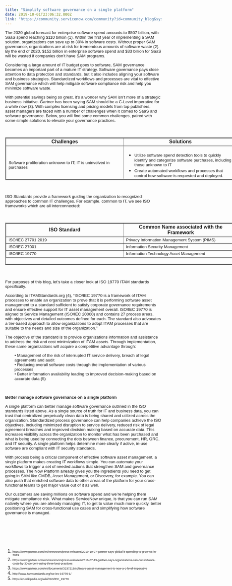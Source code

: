 ```yaml
---
title: "Simplify software governance on a single platform"
date: 2019-10-01T23:06:32.000Z
link: "https://community.servicenow.com/community?id=community_blog&sys_id=4038ad64dbd080d06064eeb5ca961991"
---
```

<p><span style="font-size: 10pt; font-family: arial, helvetica, sans-serif;">The 2020 global forecast for enterprise software spend amounts to $507 billion, with SaaS spend reaching $110 billion (1). Within the first year of implementing a SAM solution, organizations can save up to 30% in software costs. Without proper SAM governance, organizations are at risk for tremendous amounts of software waste (2). By the end of 2020, $152 billion in enterprise software spend and $33 billion for SaaS will be wasted if companies don’t have SAM programs.</span></p>
<p><span style="font-size: 10pt; font-family: arial, helvetica, sans-serif;">Considering a large amount of IT budget goes to software, SAM governance becomes an important part of a mature IT strategy. Software governance pays close attention to data protection and standards, but it also includes aligning your software and business strategies. Standardized workflows and processes are vital to effective SAM governance which will help mitigate software compliance risk and help you minimize software waste.</span></p>
<p><span style="font-size: 10pt; font-family: arial, helvetica, sans-serif;">With potential savings being so great, it’s a wonder why SAM isn’t more of a strategic business initiative. Gartner has been saying SAM should be a C-Level imperative for a while now (3). With complex licensing and pricing models from top publishers, asset managers are faced with a number of challenges when it comes to SaaS and software governance. Below, you will find some common challenges, paired with some simple solutions to elevate your governance practices.</span></p>
<p> </p>
<table style="height: 136px; width: 752px;" border="2"><tbody><tr><td style="width: 376px; text-align: center;"><span style="font-size: 12pt;"><strong><span style="font-family: arial, helvetica, sans-serif;">Challenges</span></strong></span></td><td style="width: 364px; text-align: center;"><span style="font-size: 12pt;"><strong><span style="font-family: arial, helvetica, sans-serif;">Solutions</span></strong></span></td></tr><tr><td style="width: 376px;"><span style="font-size: 10pt; font-family: arial, helvetica, sans-serif;">Software proliferation unknown to IT; IT is uninvolved in purchases</span></td><td style="width: 364px;">
<ul><li><span style="font-size: 10pt; font-family: arial, helvetica, sans-serif;">Utilize software spend detection tools to quickly identify and categorize software purchases, including those unknown to IT </span></li><li><span style="font-size: 10pt; font-family: arial, helvetica, sans-serif;">Create automated workflows and processes that control how software is requested and deployed. </span></li></ul>
</td></tr><tr><td style="width: 376px;"><span style="font-family: arial, helvetica, sans-serif; font-size: 10pt;">Limited/no visibility of software installed vs. used</span></td><td style="width: 364px;">
<ul><li><span style="font-family: arial, helvetica, sans-serif; font-size: 10pt;">Use a discovery tool to identify deployed software, connecting entitlement data and normalized software data</span></li><li><span style="font-family: arial, helvetica, sans-serif; font-size: 10pt;">Use a SAM solution that enables you to determine meaningful usage for various applications and reclaim “stale” licenses</span></li></ul>
</td></tr><tr><td style="width: 376px;"><span style="font-family: arial, helvetica, sans-serif; font-size: 10pt;">Overlapping software</span></td><td style="width: 364px;">
<ul><li><span style="font-family: arial, helvetica, sans-serif; font-size: 10pt;">Rationalize the number of applications and application types (e.g. do you require 10&#43; different file sharing apps)</span></li></ul>
</td></tr><tr><td style="width: 376px;"><span style="font-family: arial, helvetica, sans-serif; font-size: 10pt;">Patching and security</span></td><td style="width: 364px;">
<ul><li><span style="font-family: arial, helvetica, sans-serif; font-size: 10pt;">Implement a SAM strategy with blacklisting capability that limits software proliferation so that employees are only using software that is compliant with IT security standards</span></li><li><span style="font-family: arial, helvetica, sans-serif; font-size: 10pt;">Proactively identify software risks with publisher life cycle dates for application planning and security vulnerability actions</span></li></ul>
</td></tr></tbody></table>
<p> </p>
<p><span style="font-family: arial, helvetica, sans-serif; font-size: 10pt;">ISO Standards provide a framework guiding the organization to recognized approaches to common IT challenges. For example, common to IT, we see ISO frameworks which are all interconnected:</span></p>
<p> </p>
<table style="height: 136px; width: 754px;" border="2"><tbody><tr><td style="width: 375px; text-align: center;"><span style="font-size: 12pt;"><strong><span style="font-family: arial, helvetica, sans-serif;">ISO Standard</span></strong></span></td><td style="width: 365px; text-align: center;"><span style="font-size: 12pt;"><strong><span style="font-family: arial, helvetica, sans-serif;">Common Name associated with the Framework</span></strong></span></td></tr><tr><td style="width: 375px;"><span style="font-family: arial, helvetica, sans-serif; font-size: 10pt;">ISO/IEC 27701 2019</span></td><td style="width: 365px;"><span style="font-family: arial, helvetica, sans-serif; font-size: 10pt;">Privacy Information Management System (PIMS) </span></td></tr><tr><td style="width: 375px;"><span style="font-family: arial, helvetica, sans-serif; font-size: 10pt;">ISO/IEC 27001</span></td><td style="width: 365px;"><span style="font-family: arial, helvetica, sans-serif; font-size: 10pt;">Information Security Management</span></td></tr><tr><td style="width: 375px;"><span style="font-family: arial, helvetica, sans-serif; font-size: 10pt;">ISO/IEC 19770</span></td><td style="width: 365px;"><span style="font-family: arial, helvetica, sans-serif; font-size: 10pt;">Information Technology Asset Management</span></td></tr></tbody></table>
<p> </p>
<p><span style="font-family: arial, helvetica, sans-serif; font-size: 10pt;">For purposes of this blog, let’s take a closer look at ISO 19770 ITAM standards specifically.</span></p>
<p><span style="font-family: arial, helvetica, sans-serif; font-size: 10pt;">According to ITAMStandards.org (4), “ISO/IEC 19770 is a framework of ITAM processes to enable an organization to prove that it is performing software asset management to a standard sufficient to satisfy corporate governance requirements and ensure effective support for IT asset management overall. ISO/IEC 19770 is aligned to Service Management (ISO/IEC 20000) and contains 27 process areas, with objectives and detailed outcomes defined for each. The standard also advocates a tier-based approach to allow organizations to adopt ITAM processes that are suitable to the needs and size of the organization.”</span></p>
<p><span style="font-family: arial, helvetica, sans-serif; font-size: 10pt;">The objective of the standard is to provide organizations information and assistance to address the risk and cost minimization of ITAM assets. Through implementation, these same organizations will acquire a competitive advantage through:</span></p>
<p style="padding-left: 30px;"><span style="font-family: arial, helvetica, sans-serif; font-size: 10pt;">• Management of the risk of interrupted IT service delivery, breach of legal agreements and audit</span><br /><span style="font-family: arial, helvetica, sans-serif; font-size: 10pt;">• Reducing overall software costs through the implementation of various processes</span><br /><span style="font-family: arial, helvetica, sans-serif; font-size: 10pt;">• Better information availability leading to improved decision-making based on accurate data (5)</span></p>
<p> </p>
<p><span style="font-family: arial, helvetica, sans-serif; font-size: 10pt;"><strong>Better manage software governance on a single platform</strong></span></p>
<p><span style="font-family: arial, helvetica, sans-serif; font-size: 10pt;">A single platform can better manage software governance outlined in the ISO standards listed above. As a single source of truth for IT and business data, you can trust that centralized perpetually clean data is being shared and utilized across the organization. Standardized process governance can help companies achieve the ISO objectives, including minimized disruption to service delivery, reduced risk of legal agreement breaches and improved decision making based on accurate data. This increases visibility across the organization to monitor what has been purchased and what is being used by connecting the dots between finance, procurement, HR, GRC, and IT security. A single platform helps determine more clearly if active, in-use software are compliant with IT security standards.</span></p>
<p><span style="font-family: arial, helvetica, sans-serif; font-size: 10pt;">With process being a critical component of effective software asset management, a single platform makes creating IT workflows simple. You can automate your workflows to trigger a set of needed actions that strengthen SAM and governance processes. The Now Platform already gives you the ingredients you need to get going in SAM like CMDB, Asset Management, or Discovery, for example. You can also push that enriched software data to other areas of the platform for your cross-functional teams to get major value out of it as well.</span></p>
<p><span style="font-family: arial, helvetica, sans-serif; font-size: 10pt;">Our customers are saving millions on software spend and we’re helping them mitigate compliance risk. What makes ServiceNow unique, is that you can run SAM natively where you are already managing IT, to get to value much more quickly, better positioning SAM for cross-functional use cases and simplifying how software governance is managed.</span></p>
<p> </p>
<p> </p>
<p> </p>
<ol><li><span style="font-family: arial, helvetica, sans-serif; font-size: 7pt;">https://www.gartner.com/en/newsroom/press-releases/2019-10-07-gartner-says-global-it-spending-to-grow-06-in-2019</span></li><li><span style="font-family: arial, helvetica, sans-serif; font-size: 7pt;">https://www.gartner.com/en/newsroom/press-releases/2016-07-19-gartner-says-organizations-can-cut-software-costs-by-30-percent-using-three-best-practices</span></li><li><span style="font-family: arial, helvetica, sans-serif; font-size: 7pt;">https://www.gartner.com/en/documents/3237218/software-asset-management-is-now-a-c-level-imperative</span></li><li><span style="font-family: arial, helvetica, sans-serif; font-size: 7pt;">http://www.itamstandards.org/iso-iec-19770-1/</span></li><li><span style="font-family: arial, helvetica, sans-serif; font-size: 7pt;">https://en.wikipedia.org/wiki/ISO/IEC_19770</span></li></ol>